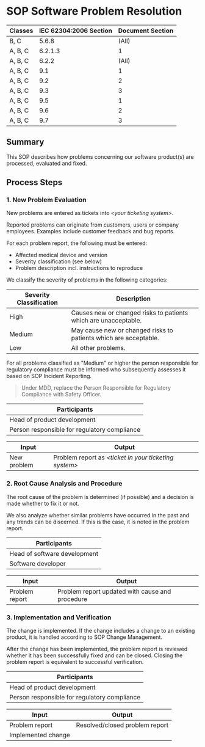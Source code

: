 <!--
Copyright (C) 2022 Radiotherapy AI Holdings Pty Ltd
Copyright (C) 2021-2022 OpenRegulatory (OpenReg GmbH)
This work is licensed under the Creative Commons Attribution 4.0 International
License. <http://creativecommons.org/licenses/by/4.0/>.

Original work by OpenRegulatory available at
<https://github.com/openregulatory/templates>
-->

# SOP Software Problem Resolution

| Classes | IEC 62304:2006 Section | Document Section |
| ------- | ---------------------- | ---------------- |
| B, C    | 5.6.8                  | (All)            |
| A, B, C | 6.2.1.3                | 1                |
| A, B, C | 6.2.2                  | (All)            |
| A, B, C | 9.1                    | 1                |
| A, B, C | 9.2                    | 2                |
| A, B, C | 9.3                    | 3                |
| A, B, C | 9.5                    | 1                |
| A, B, C | 9.6                    | 2                |
| A, B, C | 9.7                    | 3                |

## Summary

This SOP describes how problems concerning our software product(s) are processed, evaluated and fixed.

## Process Steps

### 1. New Problem Evaluation

New problems are entered as tickets into _\<your ticketing system\>_.

Reported problems can originate from customers, users or company employees. Examples include customer feedback
and bug reports.

For each problem report, the following must be entered:

- Affected medical device and version
- Severity classification (see below)
- Problem description incl. instructions to reproduce

We classify the severity of problems in the following categories:

| Severity Classification | Description                                                      |
| ----------------------- | ---------------------------------------------------------------- |
| High                    | Causes new or changed risks to patients which are unacceptable.  |
| Medium                  | May cause new or changed risks to patients which are acceptable. |
| Low                     | All other problems.                                              |

For all problems classified as "Medium" or higher the person responsible for regulatory compliance must be
informed who subsequently assesses it based on SOP Incident Reporting.

> Under MDD, replace the Person Responsible for Regulatory Compliance with Safety Officer.

| Participants                                 |
| -------------------------------------------- |
| Head of product development                  |
| Person responsible for regulatory compliance |

| Input       | Output                                                  |
| ----------- | ------------------------------------------------------- |
| New problem | Problem report as _\<ticket in your ticketing system\>_ |

### 2. Root Cause Analysis and Procedure

The root cause of the problem is determined (if possible) and a decision is made whether to fix it or not.

We also analyze whether similar problems have occurred in the past and any trends can be discerned. If this is
the case, it is noted in the problem report.

| Participants                 |
| ---------------------------- |
| Head of software development |
| Software developer           |

| Input          | Output                                          |
| -------------- | ----------------------------------------------- |
| Problem report | Problem report updated with cause and procedure |

### 3. Implementation and Verification

The change is implemented. If the change includes a change to an existing product, it is handled according to
SOP Change Management.

After the change has been implemented, the problem report is reviewed whether it has been successfully fixed
and can be closed. Closing the problem report is equivalent to successful verification.

| Participants                                 |
| -------------------------------------------- |
| Head of product development                  |
| Person responsible for regulatory compliance |

| Input              | Output                         |
| ------------------ | ------------------------------ |
| Problem report     | Resolved/closed problem report |
| Implemented change |                                |
